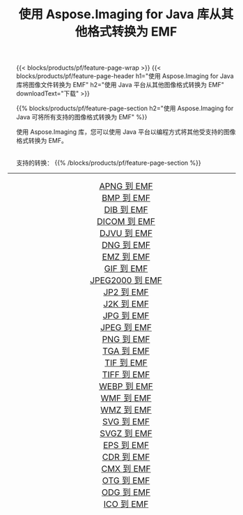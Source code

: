 ﻿---
title: 使用 Aspose.Imaging for Java 库从其他格式转换为 EMF 
weight: 3920
url: /zh-hans/java/conversion/to/emf/ 
lang: zh-hans
langdirlevel: 2
locales: zh-hans,ja,it,ru,de,es,fr,nl,id,lt,pl,pt,vi,tr,ko,zh-hant,ar,hi,th,sv,cs,uk,he
description: 使用 Aspose.Imaging，您可以使用 Java 从其他格式转换为 EMF
---

{{< blocks/products/pf/feature-page-wrap >}}
{{< blocks/products/pf/feature-page-header h1="使用 Aspose.Imaging for Java 库将图像文件转换为 EMF" h2="使用 Java 平台从其他图像格式转换为 EMF" downloadText="下载" >}}


{{% blocks/products/pf/feature-page-section  h2="使用 Aspose.Imaging for Java 可将所有支持的图像格式转换为 EMF" %}}
<p align=justify>使用 Aspose.Imaging 库，您可以使用 Java 平台以编程方式将其他受支持的图像格式转换为 EMF。</p>
<br/>
支持的转换：
{{% /blocks/products/pf/feature-page-section %}}
<div class="container-fluid productfamilypage bg-gray">
    <div class="convertypes bg-gray agp-content section">
        <div class="container">
		<hr style="margin-left:-20px;"/>
		<div class="row other-converters" style="gap: 10px;font-size: 19px;text-align:center;">
		    <div class='col-md-2 other-converter remove-lp remove-rp'><a href="/imaging/zh-hans/java/conversion/apng-to-emf/" style="padding:15px;">APNG 到 EMF</a></div>
<div class='col-md-2 other-converter remove-lp remove-rp'><a href="/imaging/zh-hans/java/conversion/bmp-to-emf/" style="padding:15px;">BMP 到 EMF</a></div>
<div class='col-md-2 other-converter remove-lp remove-rp'><a href="/imaging/zh-hans/java/conversion/dib-to-emf/" style="padding:15px;">DIB 到 EMF</a></div>
<div class='col-md-2 other-converter remove-lp remove-rp'><a href="/imaging/zh-hans/java/conversion/dicom-to-emf/" style="padding:15px;">DICOM 到 EMF</a></div>
<div class='col-md-2 other-converter remove-lp remove-rp'><a href="/imaging/zh-hans/java/conversion/djvu-to-emf/" style="padding:15px;">DJVU 到 EMF</a></div>
<div class='col-md-2 other-converter remove-lp remove-rp'><a href="/imaging/zh-hans/java/conversion/dng-to-emf/" style="padding:15px;">DNG 到 EMF</a></div>
<div class='col-md-2 other-converter remove-lp remove-rp'><a href="/imaging/zh-hans/java/conversion/emz-to-emf/" style="padding:15px;">EMZ 到 EMF</a></div>
<div class='col-md-2 other-converter remove-lp remove-rp'><a href="/imaging/zh-hans/java/conversion/gif-to-emf/" style="padding:15px;">GIF 到 EMF</a></div>
<div class='col-md-2 other-converter remove-lp remove-rp'><a href="/imaging/zh-hans/java/conversion/jpeg2000-to-emf/" style="padding:15px;">JPEG2000 到 EMF</a></div>
<div class='col-md-2 other-converter remove-lp remove-rp'><a href="/imaging/zh-hans/java/conversion/jp2-to-emf/" style="padding:15px;">JP2 到 EMF</a></div>
<div class='col-md-2 other-converter remove-lp remove-rp'><a href="/imaging/zh-hans/java/conversion/j2k-to-emf/" style="padding:15px;">J2K 到 EMF</a></div>
<div class='col-md-2 other-converter remove-lp remove-rp'><a href="/imaging/zh-hans/java/conversion/jpg-to-emf/" style="padding:15px;">JPG 到 EMF</a></div>
<div class='col-md-2 other-converter remove-lp remove-rp'><a href="/imaging/zh-hans/java/conversion/jpeg-to-emf/" style="padding:15px;">JPEG 到 EMF</a></div>
<div class='col-md-2 other-converter remove-lp remove-rp'><a href="/imaging/zh-hans/java/conversion/png-to-emf/" style="padding:15px;">PNG 到 EMF</a></div>
<div class='col-md-2 other-converter remove-lp remove-rp'><a href="/imaging/zh-hans/java/conversion/tga-to-emf/" style="padding:15px;">TGA 到 EMF</a></div>
<div class='col-md-2 other-converter remove-lp remove-rp'><a href="/imaging/zh-hans/java/conversion/tif-to-emf/" style="padding:15px;">TIF 到 EMF</a></div>
<div class='col-md-2 other-converter remove-lp remove-rp'><a href="/imaging/zh-hans/java/conversion/tiff-to-emf/" style="padding:15px;">TIFF 到 EMF</a></div>
<div class='col-md-2 other-converter remove-lp remove-rp'><a href="/imaging/zh-hans/java/conversion/webp-to-emf/" style="padding:15px;">WEBP 到 EMF</a></div>
<div class='col-md-2 other-converter remove-lp remove-rp'><a href="/imaging/zh-hans/java/conversion/wmf-to-emf/" style="padding:15px;">WMF 到 EMF</a></div>
<div class='col-md-2 other-converter remove-lp remove-rp'><a href="/imaging/zh-hans/java/conversion/wmz-to-emf/" style="padding:15px;">WMZ 到 EMF</a></div>
<div class='col-md-2 other-converter remove-lp remove-rp'><a href="/imaging/zh-hans/java/conversion/svg-to-emf/" style="padding:15px;">SVG 到 EMF</a></div>
<div class='col-md-2 other-converter remove-lp remove-rp'><a href="/imaging/zh-hans/java/conversion/svgz-to-emf/" style="padding:15px;">SVGZ 到 EMF</a></div>
<div class='col-md-2 other-converter remove-lp remove-rp'><a href="/imaging/zh-hans/java/conversion/eps-to-emf/" style="padding:15px;">EPS 到 EMF</a></div>
<div class='col-md-2 other-converter remove-lp remove-rp'><a href="/imaging/zh-hans/java/conversion/cdr-to-emf/" style="padding:15px;">CDR 到 EMF</a></div>
<div class='col-md-2 other-converter remove-lp remove-rp'><a href="/imaging/zh-hans/java/conversion/cmx-to-emf/" style="padding:15px;">CMX 到 EMF</a></div>
<div class='col-md-2 other-converter remove-lp remove-rp'><a href="/imaging/zh-hans/java/conversion/otg-to-emf/" style="padding:15px;">OTG 到 EMF</a></div>
<div class='col-md-2 other-converter remove-lp remove-rp'><a href="/imaging/zh-hans/java/conversion/odg-to-emf/" style="padding:15px;">ODG 到 EMF</a></div>
<div class='col-md-2 other-converter remove-lp remove-rp'><a href="/imaging/zh-hans/java/conversion/ico-to-emf/" style="padding:15px;">ICO 到 EMF</a></div>
                </div>
        </div>
    </div>
</div>
<br/>

